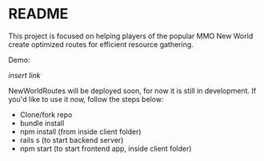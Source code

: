 # README

This project is focused on helping players of the popular MMO New World create optimized routes for efficient resource gathering. 

Demo:

*insert link*

NewWorldRoutes will be deployed soon, for now it is still in development. If you'd like to use it now, follow the steps below:

- Clone/fork repo
- bundle install 
- npm install (from inside client folder)
- rails s (to start backend server)
- npm start (to start frontend app, inside client folder)
